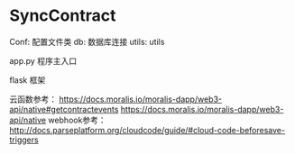 # SyncContract

Conf: 配置文件类
db: 数据库连接
utils: utils

app.py 程序主入口

flask 框架

云函数参考： https://docs.moralis.io/moralis-dapp/web3-api/native#getcontractevents
             https://docs.moralis.io/moralis-dapp/web3-api/native
webhook参考： http://docs.parseplatform.org/cloudcode/guide/#cloud-code-beforesave-triggers
